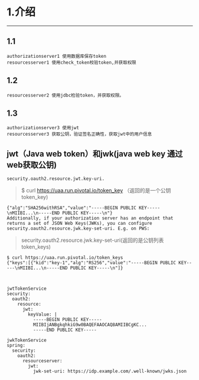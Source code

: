 # 1.介绍
--------------------------
##    1.1
    authorizationserver1 使用数据库保存token
    resourcesserver1 使用check_token校验token,并获取权限
##    1.2    
    resourcesserver2 使用jdbc检验token，并获取权限。
##    1.3     
    authorizationserver3 使用jwt
    resourcesserver3 获取公钥，验证签名正确性，获取jwt中的用户信息

## jwt（Java web token）和jwk(java web key 通过web获取公钥)
    
    
    security.oauth2.resource.jwt.key-uri.
>    $ curl https://uaa.run.pivotal.io/token_key （返回的是一个公钥 token_key)
    
    {"alg":"SHA256withRSA","value":"-----BEGIN PUBLIC KEY-----\nMIIBI...\n-----END PUBLIC KEY-----\n"}
    Additionally, if your authorization server has an endpoint that returns a set of JSON Web Keys(JWKs), you can configure security.oauth2.resource.jwk.key-set-uri. E.g. on PWS:
    
>    security.oauth2.resource.jwk.key-set-uri(返回的是公钥列表 token_keys)
    
    $ curl https://uaa.run.pivotal.io/token_keys
    {"keys":[{"kid":"key-1","alg":"RS256","value":"-----BEGIN PUBLIC KEY-----\nMIIBI...\n-----END PUBLIC KEY-----\n"]}
    
    
    
    jwtTokenService
    security:
      oauth2:
        resource:
          jwt:
            keyValue: |
              -----BEGIN PUBLIC KEY-----
              MIIBIjANBgkqhkiG9w0BAQEFAAOCAQ8AMIIBCgKC...
              -----END PUBLIC KEY-----
     
    jwkTokenService
    spring:
      security:
        oauth2:
          resourceserver:
            jwt:
              jwk-set-uri: https://idp.example.com/.well-known/jwks.json
    
    
    
    
    